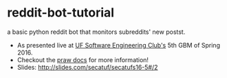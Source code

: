 # reddit-bot-tutorial
a basic python reddit bot that monitors subreddits' new postst.
- As presented live at [UF Software Engineering Club's](https://www.facebook.com/groups/ufsdc/) 5th GBM of Spring 2016.
- Checkout the [praw docs](https://praw.readthedocs.org/en/stable/) for more information!
- Slides: http://slides.com/secatuf/secatufs16-5#/2
